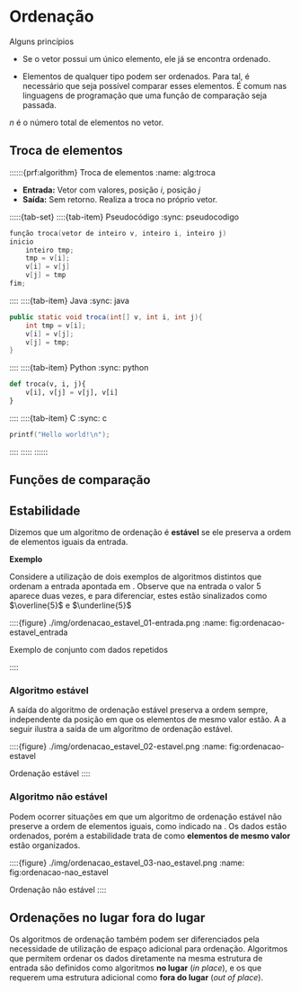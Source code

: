 # Ordenação

Alguns princípios

- Se o vetor possui um único elemento, ele já se encontra ordenado.

- Elementos de qualquer tipo podem ser ordenados. Para tal, é necessário que seja possível comparar esses elementos. É comum nas linguagens de programação que uma função de comparação seja passada.

$n$ é o número total de elementos no vetor.

## Troca de elementos
::::::{prf:algorithm} Troca de elementos
:name: alg:troca

- **Entrada:** Vetor com valores, posição $i$, posição $j$
- **Saída:** Sem retorno. Realiza a troca no próprio vetor.

<!-- TABSET -->
:::::{tab-set}
::::{tab-item} Pseudocódigo
:sync: pseudocodigo

```c
função troca(vetor de inteiro v, inteiro i, inteiro j)
inicio
    inteiro tmp;
    tmp = v[i];
    v[i] = v[j]
    v[j] = tmp
fim;
```

::::
::::{tab-item} Java
:sync: java

```java
public static void troca(int[] v, int i, int j){
    int tmp = v[i];
    v[i] = v[j];
    v[j] = tmp;
}
```

::::
::::{tab-item} Python
:sync: python



```python
def troca(v, i, j){
    v[i], v[j] = v[j], v[i]
}
```

::::
::::{tab-item} C
:sync: c

```c
printf("Hello world!\n");
```

::::
:::::
::::::

## Funções de comparação

## Estabilidade

Dizemos que um algoritmo de ordenação é **estável** se ele preserva a ordem de elementos iguais da entrada.

**Exemplo**

Considere a utilização de dois exemplos de algoritmos distintos que ordenam a entrada apontada em [](#fig:ordenacao-estavel_entrada). Observe que na entrada o valor $5$ aparece duas vezes, e para diferenciar, estes estão sinalizados como $\overline{5}$ e $\underline{5}$

<!-- ![ordenacao_estavel-entrada](img/ordenacao_estavel_01-entrada.png) -->

::::{figure} ./img/ordenacao_estavel_01-entrada.png
:name: fig:ordenacao-estavel_entrada

Exemplo de conjunto com dados repetidos

::::

### Algoritmo estável

A saída do algoritmo de ordenação estável preserva a ordem sempre, independente da posição em que os elementos de mesmo valor estão. A [](#fig:ordenacao-estavel) a seguir ilustra a saída de um algoritmo de ordenação estável.

<!-- ![ordenacao_estavel-estavel](img/ordenacao_estavel_02-estavel.png) -->

::::{figure} ./img/ordenacao_estavel_02-estavel.png
:name: fig:ordenacao-estavel

Ordenação estável
::::

### Algoritmo não estável

Podem ocorrer situações em que um algoritmo de ordenação estável não preserve a ordem de elementos iguais, como indicado na [](#fig:ordenacao-nao_estavel). Os dados estão ordenados, porém a estabilidade trata de como **elementos de mesmo valor** estão organizados.

<!-- ![ordenacao_estavel-estavel](img/ordenacao_estavel_03-nao_estavel.png) -->

::::{figure} ./img/ordenacao_estavel_03-nao_estavel.png
:name: fig:ordenacao-nao_estavel

Ordenação não estável
::::

## Ordenações no lugar fora do lugar

Os algoritmos de ordenação também podem ser diferenciados pela necessidade de utilização de espaço adicional para ordenação. Algoritmos que permitem ordenar os dados diretamente na mesma estrutura de entrada são definidos como algoritmos **no lugar** (*in place*), e os que requerem uma estrutura adicional como **fora do lugar** (*out of place*).